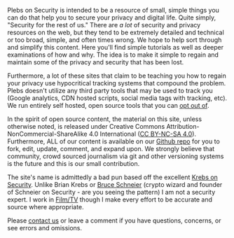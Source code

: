 Plebs on Security is intended to be a resource of small, simple things you can do that help you to secure your privacy and digital life. Quite simply, "Security for the rest of us." There are _a lot_ of security and privacy resources on the web, but they tend to be extremely detailed and technical or too broad, simple, and often times wrong. We hope to help sort through and simplify this content. Here you'll find simple tutorials as well as deeper examinations of how and why. The idea is to make it simple to regain and maintain some of the privacy and security that has been lost.

Furthermore, a lot of these sites that claim to be teaching you how to regain your privacy use hypocritical tracking systems that compound the problem. Plebs doesn't utilize any third party tools that may be used to track you (Google analytics, CDN hosted scripts, social media tags with tracking, etc). We run entirely self hosted, open source tools that you can [opt out of](/privacy-policy).

In the spirit of open source content, the material on this site, unless otherwise noted, is released under Creative Commons Attribution-NonCommercial-ShareAlike 4.0 International ([CC BY-NC-SA 4.0](https://creativecommons.org/licenses/by-nc-sa/4.0/)). Furthermore, ALL of our content is available on our [Github repo](https://github.com/PlebsOnSecurity/Plebs-on-Security-Articles/tree/master) for you to fork, edit, update, comment, and expand upon. We strongly believe that community, crowd sourced journalism via git and other versioning systems is the future and this is our small contribution.

The site's name is admittedly a bad pun based off the excellent [Krebs on Security](http://krebsonsecurity.com). Unlike Brian Krebs or [Bruce Schneier](https://www.schneier.com/) (crypto wizard and founder of Schneier on Security - are you seeing the pattern) I am not a security expert. I work in [Film/TV](http://davidtorcivia.com) though I make every effort to be accurate and source where appropriate. 

Please [contact us](/contact) or leave a comment if you have questions, concerns, or see errors and omissions.

